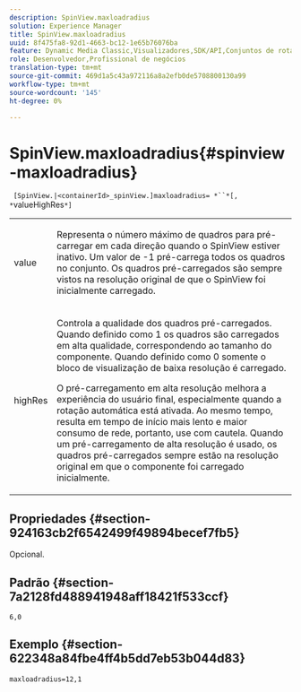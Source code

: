 ```yaml
---
description: SpinView.maxloadradius
solution: Experience Manager
title: SpinView.maxloadradius
uuid: 8f475fa8-92d1-4663-bc12-1e65b76076ba
feature: Dynamic Media Classic,Visualizadores,SDK/API,Conjuntos de rotação
role: Desenvolvedor,Profissional de negócios
translation-type: tm+mt
source-git-commit: 469d1a5c43a972116a8a2efb0de5708800130a99
workflow-type: tm+mt
source-wordcount: '145'
ht-degree: 0%

---
```



# SpinView.maxloadradius{#spinview-maxloadradius}

` [SpinView.|<containerId>_spinView.]maxloadradius= *``*[, *`valueHighRes`*]`

<table id="table_49FFD1BC53B846F09A6D214BC8C5C3FE"> 
 <tbody> 
  <tr> 
   <td colname="col1"> <p> <span class="codeph"><span class="varname"> value</span></span> </p> </td> 
   <td colname="col2"> <p> Representa o número máximo de quadros para pré-carregar em cada direção quando o SpinView estiver inativo. Um valor de <span class="codeph"> -1</span> pré-carrega todos os quadros no conjunto. Os quadros pré-carregados são sempre vistos na resolução original de que o SpinView foi inicialmente carregado. </p> </td> 
  </tr> 
  <tr> 
   <td colname="col1"> <p><span class="codeph"><span class="varname"> highRes</span></span> </p> </td> 
   <td colname="col2"> <p> Controla a qualidade dos quadros pré-carregados. Quando definido como <span class="codeph"> 1</span> os quadros são carregados em alta qualidade, correspondendo ao tamanho do componente. Quando definido como <span class="codeph"> 0</span> somente o bloco de visualização de baixa resolução é carregado. </p> <p>O pré-carregamento em alta resolução melhora a experiência do usuário final, especialmente quando a rotação automática está ativada. Ao mesmo tempo, resulta em tempo de início mais lento e maior consumo de rede, portanto, use com cautela. Quando um pré-carregamento de alta resolução é usado, os quadros pré-carregados sempre estão na resolução original em que o componente foi carregado inicialmente. </p> </td> 
  </tr> 
 </tbody> 
</table>

## Propriedades {#section-924163cb2f6542499f49894becef7fb5}

Opcional.

## Padrão {#section-7a2128fd488941948aff18421f533ccf}

`6,0`

## Exemplo {#section-622348a84fbe4ff4b5dd7eb53b044d83}

`maxloadradius=12,1`
